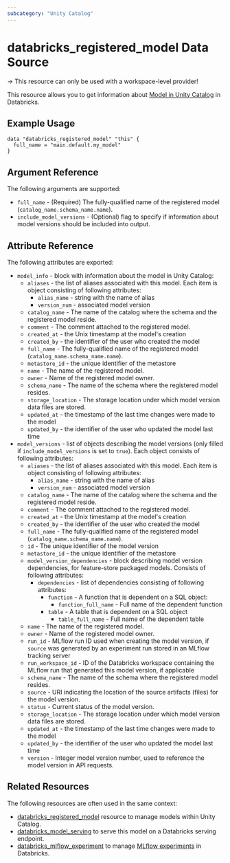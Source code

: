 ```yaml
---
subcategory: "Unity Catalog"
---
```

# databricks_registered_model Data Source

-> This resource can only be used with a workspace-level provider!

This resource allows you to get information about [Model in Unity Catalog](https://docs.databricks.com/en/mlflow/models-in-uc.html) in Databricks.

## Example Usage

```hcl
data "databricks_registered_model" "this" {
  full_name = "main.default.my_model"
}
```

## Argument Reference

The following arguments are supported:

* `full_name` - (Required) The fully-qualified name of the registered model (`catalog_name.schema_name.name`).
* `include_model_versions` - (Optional) flag to specify if information about model versions should be included into output.

## Attribute Reference

The following attributes are exported:

* `model_info` - block with information about the model in Unity Catalog:
  * `aliases` - the list of aliases associated with this model. Each item is object consisting of following attributes:
    * `alias_name` - string with the name of alias
    * `version_num` - associated model version
  * `catalog_name` - The name of the catalog where the schema and the registered model reside.
  * `comment` - The comment attached to the registered model.
  * `created_at` - the Unix timestamp at the model's creation
  * `created_by` - the identifier of the user who created the model
  * `full_name` - The fully-qualified name of the registered model (`catalog_name.schema_name.name`).
  * `metastore_id` - the unique identifier of the metastore
  * `name` - The name of the registered model.
  * `owner` - Name of the registered model owner.
  * `schema_name` - The name of the schema where the registered model resides.
  * `storage_location` - The storage location under which model version data files are stored.
  * `updated_at` - the timestamp of the last time changes were made to the model
  * `updated_by` - the identifier of the user who updated the model last time
* `model_versions` - list of objects describing the model versions (only filled if `include_model_versions` is set to `true`). Each object consists of following attributes:
  * `aliases` - the list of aliases associated with this model. Each item is object consisting of following attributes:
    * `alias_name` - string with the name of alias
    * `version_num` - associated model version
  * `catalog_name` - The name of the catalog where the schema and the registered model reside.
  * `comment` - The comment attached to the registered model.
  * `created_at` - the Unix timestamp at the model's creation
  * `created_by` - the identifier of the user who created the model
  * `full_name` - The fully-qualified name of the registered model (`catalog_name.schema_name.name`).
  * `id` - The unique identifier of the model version
  * `metastore_id` - the unique identifier of the metastore
  * `model_version_dependencies` - block describing model version dependencies, for feature-store packaged models. Consists of following attributes:
    * `dependencies` - list of dependencies consisting of following attributes:
      * `function` - A function that is dependent on a SQL object:
        * `function_full_name` - Full name of the dependent function
      * `table` - A table that is dependent on a SQL object
        * `table_full_name` - Full name of the dependent table
  * `name` - The name of the registered model.
  * `owner` - Name of the registered model owner.
  * `run_id` - MLflow run ID used when creating the model version, if `source` was generated by an experiment run stored in an MLflow tracking server
  * `run_workspace_id` - ID of the Databricks workspace containing the MLflow run that generated this model version, if applicable
  * `schema_name` - The name of the schema where the registered model resides.
  * `source` - URI indicating the location of the source artifacts (files) for the model version.
  * `status` - Current status of the model version.
  * `storage_location` - The storage location under which model version data files are stored.
  * `updated_at` - the timestamp of the last time changes were made to the model
  * `updated_by` - the identifier of the user who updated the model last time
  * `version` - Integer model version number, used to reference the model version in API requests.

## Related Resources

The following resources are often used in the same context:

* [databricks_registered_model](../resources/schema.md) resource to manage models within Unity Catalog.
* [databricks_model_serving](../resources/model_serving.md) to serve this model on a Databricks serving endpoint.
* [databricks_mlflow_experiment](../resources/mlflow_experiment.md) to manage [MLflow experiments](https://docs.databricks.com/data/data-sources/mlflow-experiment.html) in Databricks.
